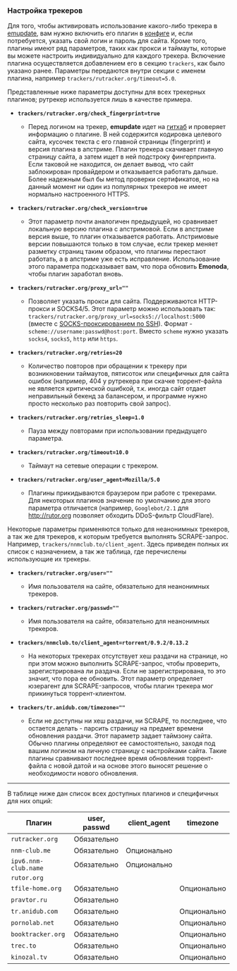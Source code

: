 ### Настройка трекеров

Для того, чтобы активировать использование какого-либо трекера в [emupdate](emupdate), вам нужно включить его плагин в [конфиге](config) и, если потребуется, указать свой логин и пароль для сайта. Кроме того, плагины имеют ряд параметров, таких как прокси и таймауты, которые вы можете настроить индивидуально для каждого трекера. Включение плагина осуществляется добавлением его в секцию `trackers`, как было указано ранее. Параметры передаются внутри секции с именем плагина, например `trackers/rutracker.org/timeout=5.0`.

Представленные ниже параметры доступны для всех трекерных плагинов; рутрекер используется лишь в качестве примера.

* **`trackers/rutracker.org/check_fingerprint=true`**
    * Перед логином на трекер, **emupdate** идет на [гитхаб](https://github.com/mdevaev/emonoda/tree/master/trackers) и проверяет информацию о плагине. В ней содержится кодировка целевого сайта, кусочек текста с его главной страницы (fingerprint) и версия плагина в апстриме. Плагин трекера скачивает главную страницу сайта, а затем ищет в ней подстроку фингерпринта. Если таковой не находится, он делает вывод, что сайт заблокирован провайдером и отказывается работать дальше. Более надежным был бы метод проверки сертификатов, но на данный момент ни один из популярных трекеров не имеет нормально настроенного HTTPS.

* **`trackers/rutracker.org/check_version=true`**
    * Этот параметр почти аналогичен предыдущей, но сравнивает локальную версию плагина с апстримовой. Если в апстриме версия выше, то плагин отказывается работать. Апстримовые версии повышаются только в том случае, если трекер меняет разметку страниц таким образом, что плагины перестают работать, а в апстриме уже есть исправление. Использование этого параметра подсказывает вам, что пора обновить **Emonoda**, чтобы плагин заработал вновь.

* **`trackers/rutracker.org/proxy_url=""`**
    * Позволяет указать прокси для сайта. Поддерживаются HTTP-прокси и SOCKS4/5. Этот параметр можно использовать так: `trackers/rutracker.org/proxy_url=socks5://localhost:5000` (вместе с [SOCKS-проксированием по SSH](https://ru.wikibooks.org/wiki/SSH_%D1%82%D1%83%D0%BD%D0%BD%D0%B5%D0%BB%D0%B8%D1%80%D0%BE%D0%B2%D0%B0%D0%BD%D0%B8%D0%B5)). Формат - `scheme://username:passwd@host:port`. Вместо `scheme` нужно указать `socks4`, `socks5`, `http` или `https`.

* **`trackers/rutracker.org/retries=20`**
    * Количество повторов при обращении к трекеру при возникновении таймаутов, пятисоток или специфичных для сайта ошибок (например, 404 у рутрекера при скачке торрент-файла не является критической ошибкой, т.к. иногда сайт отдает неправильный бекенд за балансером, и программе нужно просто несколько раз повторить свой запрос).

* **`trackers/rutracker.org/retries_sleep=1.0`**
    * Пауза между повторами при использовании предыдущего параметра.

* **`trackers/rutracker.org/timeout=10.0`**
    * Таймаут на сетевые операции с трекером.

* **`trackers/rutracker.org/user_agent=Mozilla/5.0`**
    * Плагины прикидываются браузером при работе с трекерами. Для некоторых плагинов значение по умолчанию для этого параметра отличается (например, `Googlebot/2.1` для http://rutor.org позволяет обходить DDoS-фильтр CloudFlare).

Некоторые параметры применяются только для неанонимных трекеров, а так же для трекеров, к которым требуется выполнять SCRAPE-запрос. Например, `trackers/nnmclub.to/client_agent`. Здесь приведен полных их список с назначением, а так же таблица, где перечислены использующие их трекеры.

* **`trackers/rutracker.org/user=""`**
    * Имя пользователя на сайте, обязательно для неанонимных трекеров.

* **`trackers/rutracker.org/passwd=""`**
    * Имя пользователя на сайте, обязательно для неанонимных трекеров.

* **`trackers/nnmclub.to/client_agent=rtorrent/0.9.2/0.13.2`**
    * На некоторых трекерах отсутствует хеш раздачи на странице, но при этом можно выполнить SCRAPE-запрос, чтобы проверить, зарегистрирована ли раздача. Если не зарегистрирована, то это значит, что пора ее обновить. Этот параметр определяет юзерагент для SCRAPE-запросов, чтобы плагин трекера мог прикинуться торрент-клиентом.

* **`trackers/tr.anidub.com/timezone=""`**
    * Если не доступны ни хеш раздачи, ни SCRAPE, то последнее, что остается делать - парсить страницу на предмет времени обновления раздачи. Этот параметр задает таймзону сайта. Обычно плагины определяют ее самостоятельно, заходя под вашим логином на личную страницу с настройками сайта. Такие плагины сравнивают последнее время обновления торрент-файла с новой датой и на основе этого выносят решение о необходимости нового обновления.

***

В таблице ниже дан список всех доступных плагинов и специфичных для них опций:

| Плагин | user, passwd | client_agent | timezone |
|--------|--------------|--------------|----------|
| `rutracker.org` | Обязательно | | |
| `nnm-club.me` | Обязательно | Опционально | |
| `ipv6.nnm-club.name` | Обязательно | Опционально | |
| `rutor.org` | | | |
| `tfile-home.org` | Обязательно | | Опционально |
| `pravtor.ru` | Обязательно | | |
| `tr.anidub.com` | Обязательно | | Опционально |
| `pornolab.net` | Обязательно | | Опционально |
| `booktracker.org` | Обязательно | | Опционально |
| `trec.to` | Обязательно | | Опционально |
| `kinozal.tv` | Обязательно | | Опционально |
